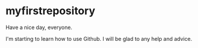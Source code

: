 # myfirstrepository

Have a nice day, everyone.

I'm starting to learn how to use Github.
I will be glad to any help and advice.
